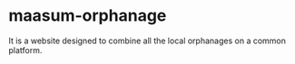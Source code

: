 # maasum-orphanage
It is a website designed to combine all the local orphanages on a common platform.
